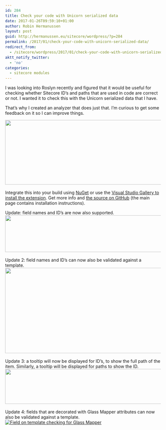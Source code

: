```yaml
---
id: 284
title: Check your code with Unicorn serialized data
date: 2017-01-26T09:59:10+01:00
author: Robin Hermanussen
layout: post
guid: http://hermanussen.eu/sitecore/wordpress/?p=284
permalink: /2017/01/check-your-code-with-unicorn-serialized-data/
redirect_from:
  - /sitecore/wordpress/2017/01/check-your-code-with-unicorn-serialized-data/
aktt_notify_twitter:
  - 'no'
categories:
  - sitecore modules
---
```

I was looking into Roslyn recently and figured that it would be useful for checking whether Sitecore ID&#8217;s and paths that are used in code are correct or not. I wanted it to check this with the Unicorn serialized data that I have.

That&#8217;s why I created an analyzer that does just that. I&#8217;m curious to get some feedback on it so I can improve things.

[<img class="aligncenter size-full wp-image-289" title="check_serialized_data_analyzer" src="/wp-content/uploads/2017/01/check_serialized_data_analyzer.png" alt="" width="851" height="209" srcset="/wp-content/uploads/2017/01/check_serialized_data_analyzer.png 851w, /wp-content/uploads/2017/01/check_serialized_data_analyzer-300x73.png 300w" sizes="(max-width: 851px) 100vw, 851px" />](/wp-content/uploads/2017/01/check_serialized_data_analyzer.png)

Integrate this into your build using <a title="Rainbow data analyzer on NuGet" href="https://www.nuget.org/packages/RainbowDataAnalyzer/" onclick="javascript:_gaq.push(['_trackEvent','outbound-article','http://www.nuget.org']);">NuGet</a> or use the <a title="Rainbow data analyzer on Visual Studio Gallery" href="https://marketplace.visualstudio.com/items?itemName=hermanussen.SitecoreRainbowDataAnalyzer" onclick="javascript:_gaq.push(['_trackEvent','outbound-article','http://marketplace.visualstudio.com']);">Visual Studio Gallery to install the extension</a>. Get more info and <a title="Source code on GitHub for Rainbow data analyzer" href="https://github.com/hermanussen/RainbowDataAnalyzer" onclick="javascript:_gaq.push(['_trackEvent','outbound-article','http://github.com']);">the source on GitHub</a> (the main page contains installation instructions).

Update: field names and ID&#8217;s are now also supported.[<img class="aligncenter size-full wp-image-293" title="field_validation" src="/wp-content/uploads/2017/01/field_validation.png" alt="" width="576" height="119" srcset="/wp-content/uploads/2017/01/field_validation.png 576w, /wp-content/uploads/2017/01/field_validation-300x61.png 300w" sizes="(max-width: 576px) 100vw, 576px" />](/wp-content/uploads/2017/01/field_validation.png)

Update 2: field names and ID&#8217;s can now also be validated against a template.[<img class="aligncenter size-full wp-image-295" title="field_on_template_checking" src="/wp-content/uploads/2017/01/field_on_template_checking.png" alt="" width="887" height="276" srcset="/wp-content/uploads/2017/01/field_on_template_checking.png 887w, /wp-content/uploads/2017/01/field_on_template_checking-300x93.png 300w" sizes="(max-width: 887px) 100vw, 887px" />](/wp-content/uploads/2017/01/field_on_template_checking.png)

Update 3: a tooltip will now be displayed for ID&#8217;s, to show the full path of the item. Similarly, a tooltip will be displayed for paths to show the ID.[<img class="aligncenter size-full wp-image-297" title="path_tooltip" src="/wp-content/uploads/2017/01/path_tooltip.png" alt="" width="835" height="113" srcset="/wp-content/uploads/2017/01/path_tooltip.png 835w, /wp-content/uploads/2017/01/path_tooltip-300x40.png 300w" sizes="(max-width: 835px) 100vw, 835px" />](/wp-content/uploads/2017/01/path_tooltip.png)

Update 4: fields that are decorated with Glass Mapper attributes can now also be validated against a template.[<img class="aligncenter size-full wp-image-299" title="field_on_template_checking_glass" src="/wp-content/uploads/2017/01/field_on_template_checking_glass.png" alt="Field on template checking for Glass Mapper" width="1165" height="152" srcset="/wp-content/uploads/2017/01/field_on_template_checking_glass.png 1165w, /wp-content/uploads/2017/01/field_on_template_checking_glass-300x39.png 300w, /wp-content/uploads/2017/01/field_on_template_checking_glass-1024x133.png 1024w" sizes="(max-width: 1165px) 100vw, 1165px" />](/wp-content/uploads/2017/01/field_on_template_checking_glass.png)